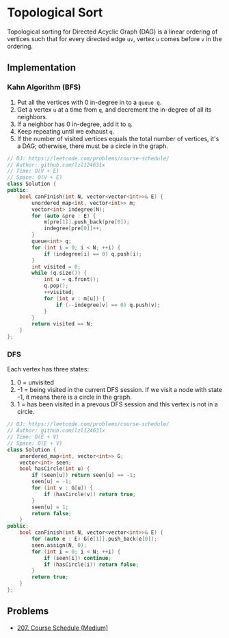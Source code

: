 # Topological Sort

Topological sorting for Directed Acyclic Graph (DAG) is a linear ordering of vertices such that for every directed edge `uv`, vertex `u` comes before `v` in the ordering.

## Implementation

### Kahn Algorithm (BFS)

1. Put all the vertices with 0 in-degree in to a `queue q`.
1. Get a vertex `u` at a time from `q`, and decrement the in-degree of all its neighbors.
1. If a neighbor has 0 in-degree, add it to `q`.
1. Keep repeating until we exhaust `q`.
1. If the number of visited vertices equals the total number of vertices, it's a DAG; otherwise, there must be a circle in the graph.

```cpp
// OJ: https://leetcode.com/problems/course-schedule/
// Author: github.com/lzl124631x
// Time: O(V + E)
// Space: O(V + E)
class Solution {
public:
    bool canFinish(int N, vector<vector<int>>& E) {
        unordered_map<int, vector<int>> m;
        vector<int> indegree(N);
        for (auto &pre : E) {
            m[pre[1]].push_back(pre[0]);
            indegree[pre[0]]++;
        }
        queue<int> q;
        for (int i = 0; i < N; ++i) {
            if (indegree[i] == 0) q.push(i);
        }
        int visited = 0;
        while (q.size()) {
            int u = q.front();
            q.pop();
            ++visited;
            for (int v : m[u]) {
                if (--indegree[v] == 0) q.push(v);
            }
        }
        return visited == N;
    }
};
```

### DFS

Each vertex has three states:

1. 0 =  unvisited
2. -1 = being visited in the current DFS session. If we visit a node with state -1, it means there is a circle in the graph.
3. 1 = has been visited in a prevous DFS session and this vertex is not in a circle.

```cpp
// OJ: https://leetcode.com/problems/course-schedule/
// Author: github.com/lzl124631x
// Time: O(E + V)
// Space: O(E + V)
class Solution {
    unordered_map<int, vector<int>> G;
    vector<int> seen;
    bool hasCircle(int u) {
        if (seen[u]) return seen[u] == -1;
        seen[u] = -1;
        for (int v : G[u]) {
            if (hasCircle(v)) return true;
        }
        seen[u] = 1;
        return false;
    }
public:
    bool canFinish(int N, vector<vector<int>>& E) {
        for (auto e : E) G[e[1]].push_back(e[0]);
        seen.assign(N, 0);
        for (int i = 0; i < N; ++i) {
            if (seen[i]) continue;
            if (hasCircle(i)) return false;
        }
        return true;
    }
};
```

## Problems

* [207. Course Schedule (Medium)](https://leetcode.com/problems/course-schedule/)